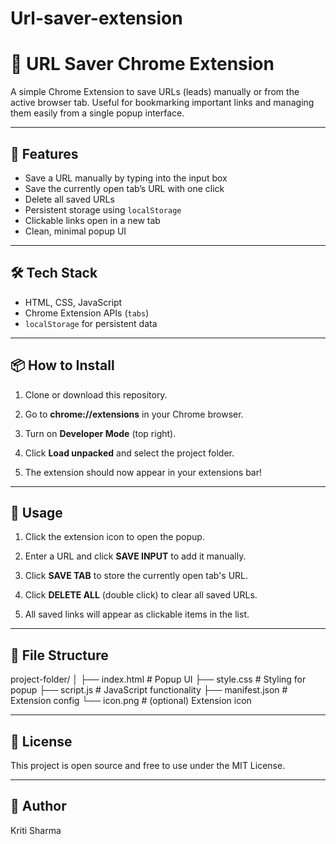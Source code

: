 # Url-saver-extension
# 🔗 URL Saver Chrome Extension

A simple Chrome Extension to save URLs (leads) manually or from the active browser tab. Useful for bookmarking important links and managing them easily from a single popup interface.

---

## 🚀 Features

- Save a URL manually by typing into the input box
- Save the currently open tab’s URL with one click
- Delete all saved URLs
- Persistent storage using `localStorage`
- Clickable links open in a new tab
- Clean, minimal popup UI

---

## 🛠 Tech Stack

- HTML, CSS, JavaScript
- Chrome Extension APIs (`tabs`)
- `localStorage` for persistent data

---

## 📦 How to Install

1. Clone or download this repository.

2. Go to **chrome://extensions** in your Chrome browser.

3. Turn on **Developer Mode** (top right).

4. Click **Load unpacked** and select the project folder.

5. The extension should now appear in your extensions bar!

---

## 🔧 Usage

1. Click the extension icon to open the popup.

2. Enter a URL and click **SAVE INPUT** to add it manually.

3. Click **SAVE TAB** to store the currently open tab's URL.

4. Click **DELETE ALL** (double click) to clear all saved URLs.

5. All saved links will appear as clickable items in the list.

---

## 📁 File Structure

project-folder/
│
├── index.html # Popup UI
├── style.css # Styling for popup
├── script.js # JavaScript functionality
├── manifest.json # Extension config
└── icon.png # (optional) Extension icon



---

## 📜 License

This project is open source and free to use under the MIT License.

---

## 🙌 Author

Kriti Sharma


